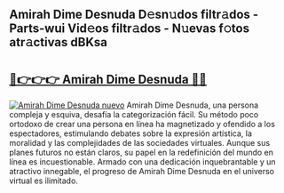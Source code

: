 ## Amirah Dime Desnuda D𝚎sn𝚞dos filtr𝚊dos - Parts-wui Vid𝚎os filtr𝚊dos - N𝚞evas f𝚘tos atr𝚊ctivas dBKsa

# <h2><a href="http://mb2ueg.tromn.icu/?c=Amirah+Dime+Desnuda">🔗👉👉👉 Amirah Dime Desnuda 🔗🔗</a></h2>

[![Amirah Dime Desnuda nuevo](https://i.imgur.com/pEAQMta.gif)](http://mb2ueg.tromn.icu/?c=Amirah+Dime+Desnuda)
Amirah Dime Desnuda, una persona compleja y esquiva, desafía la categorización fácil. Su método poco ortodoxo de crear una persona en línea ha magnetizado y ofendido a los espectadores, estimulando debates sobre la expresión artística, la moralidad y las complejidades de las sociedades virtuales. Aunque sus planes futuros no están claros, su papel en la redefinición del mundo en línea es incuestionable. Armado con una dedicación inquebrantable y un atractivo innegable, el progreso de Amirah Dime Desnuda en el universo virtual es ilimitado.

